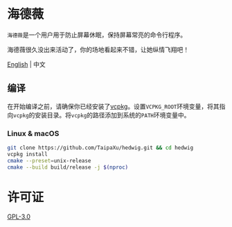 # 海德薇

`海德薇`是一个用户用于防止屏幕休眠，保持屏幕常亮的命令行程序。

海德薇很久没出来活动了，你的场地看起来不错，让她纵情飞翔吧！

[English](./README.md) | 中文

## 编译

在开始编译之前，请确保你已经安装了[vcpkg](https://github.com/microsoft/vcpkg)。设置`VCPKG_ROOT`环境变量，将其指向`vcpkg`的安装目录。将`vcpkg`的路径添加到系统的`PATH`环境变量中。

### Linux & macOS

```sh
git clone https://github.com/TaipaXu/hedwig.git && cd hedwig
vcpkg install
cmake --preset=unix-release
cmake --build build/release -j $(nproc)
```

# 许可证

[GPL-3.0](LICENSE)
